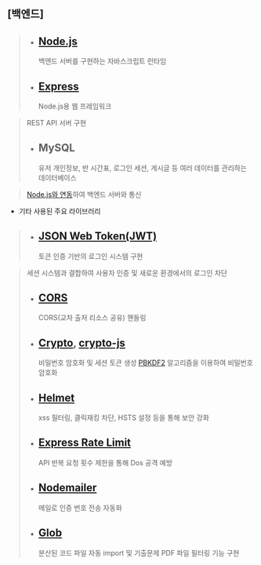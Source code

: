 ## [백엔드]

> - ## [Node.js](https://nodejs.org/en)
>   백엔드 서버를 구현하는 자바스크립트 런타임
> - ## [Express](https://expressjs.com/ko)
>   Node.js용 웹 프레임워크

> REST API 서버 구현
>
> - ## MySQL
>   유저 개인정보, 반 시간표, 로그인 세션, 게시글 등 여러 데이터를 관리하는 데이터베이스

> [Node.js와 연동](https://github.com/sidorares/node-mysql2)하여 백엔드 서버와 통신

- 기타 사용된 주요 라이브러리

> - ## [JSON Web Token(JWT)](https://github.com/auth0/node-jsonwebtoken)
>   토큰 인증 기반의 로그인 시스템 구현

> 세션 시스템과 결합하여 사용자 인증 및 새로운 환경에서의 로그인 차단
>
> - ## [CORS](https://expressjs.com/en/resources/middleware/cors.html)
>   CORS(교차 출처 리소스 공유) 핸들링
> - ## [Crypto](https://nodejs.org/api/crypto.html), [crypto-js](https://github.com/brix/crypto-js)
>   비밀번호 암호화 및 세션 토큰 생성
>   [PBKDF2](https://en.wikipedia.org/wiki/PBKDF2) 알고리즘을 이용하여 비밀번호 암호화
> - ## [Helmet](https://helmetjs.github.io)
>   xss 필터링, 클릭재킹 차단, HSTS 설정 등을 통해 보안 강화
> - ## [Express Rate Limit](https://github.com/express-rate-limit/express-rate-limit)
>   API 반복 요청 횟수 제한을 통해 Dos 공격 예방
> - ## [Nodemailer](https://nodemailer.com/about)
>   메일로 인증 번호 전송 자동화
> - ## [Glob](https://github.com/isaacs/node-glob)
>   분산된 코드 파일 자동 import 및 기출문제 PDF 파일 필터링 기능 구현
